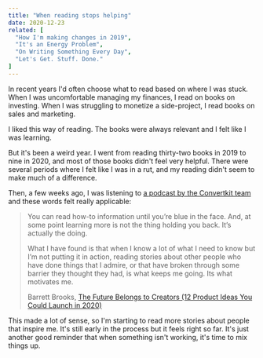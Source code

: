 ```yaml
---
title: "When reading stops helping"
date: 2020-12-23
related: [
  "How I'm making changes in 2019",
  "It's an Energy Problem",
  "On Writing Something Every Day",
  "Let's Get. Stuff. Done."
]
---
```



In recent years I'd often choose what to read based on where I was stuck. When I was uncomfortable managing my finances, I read on books on investing. When I was struggling to monetize a side-project, I read books on sales and marketing.

I liked this way of reading. The books were always relevant and I felt like I was learning.

But it's been a weird year. I went from reading thirty-two books in 2019 to nine in 2020, and most of those books didn't feel very helpful. There were several periods where I felt like I was in a rut, and my reading didn't seem to make much of a difference.

Then, a few weeks ago, I was listening to [a podcast by the Convertkit team](https://podcasts.apple.com/us/podcast/the-future-belongs-to-creators/id1506329209) and these words felt really applicable:

> You can read how-to information until you’re blue in the face. And, at some point learning more is not the thing holding you back. It’s actually the doing.
>
> What I have found is that when I know a lot of what I need to know but I’m not putting it in action, reading stories about other people who have done things that I admire, or that have broken through some barrier they thought they had, is what keeps me going. Its what motivates me.
>
> Barrett Brooks, [The Future Belongs to Creators (12 Product Ideas You Could Launch in 2020)](https://www.youtube.com/watch?v=BOLf-isDFIc)


This made a lot of sense, so I'm starting to read more stories about people that inspire me. It's still early in the process but it feels right so far. It's just another good reminder that when something isn't working, it's time to mix things up.

